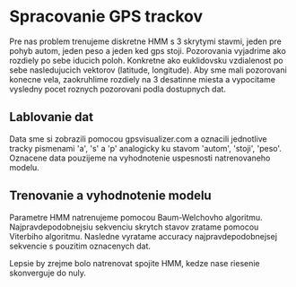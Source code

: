 # Spracovanie GPS trackov

Pre nas problem trenujeme diskretne HMM s 3 skrytymi stavmi, jeden pre pohyb autom, jeden peso a jeden ked gps stoji.
Pozorovania vyjadrime ako rozdiely po sebe iducich poloh. Konkretne ako euklidovsku vzdialenost po sebe nasledujucich vektorov (latitude, longitude).
Aby sme mali pozorovani konecne vela, zaokruhlime rozdiely na 3 desatinne miesta a vypocitame vysledny pocet roznych pozorovani podla dostupnych dat.

## Lablovanie dat
Data sme si zobrazili pomocou gpsvisualizer.com a oznacili jednotlive tracky pismenami 'a', 's' a 'p' analogicky ku stavom 'autom', 'stoji', 'peso'.
Oznacene data pouzijeme na vyhodnotenie uspesnosti natrenovaneho modelu.

## Trenovanie a vyhodnotenie modelu
Parametre HMM natrenujeme pomocou Baum-Welchovho algoritmu. Najpravdepodobnejsiu sekvenciu skrytch stavov zratame pomocou Viterbiho algoritmu. Nasledne vyratame accuracy najpravdepodobnejsej sekvencie s pouzitim oznacenych dat.

Lepsie by zrejme bolo natrenovat spojite HMM, kedze nase riesenie skonverguje do nuly.
